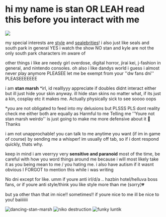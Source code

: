 # hi my name is stan OR LEAH read this before you interact with me

![](https://komarev.com/ghpvc/?username=stylecanon&color=lightgray&style=for-the-badge&label=viewer+count+♡&abbreviated=true)

my special interests are [style](https://shipping.fandom.com/wiki/Style) and [se](https://camp2.rectangle.zone/index.php?title=Yo-chan)[al](https://camp2.rectangle.zone/index.php?title=Tsuki)[eb](https://www.reddit.com/r/seals/comments/vz6v87/more_kroshik_source_%D1%81%D0%BF%D0%B0%D1%81%D0%B5%D0%BD%D0%B8%D0%B5_%D1%82%D1%8E%D0%BB%D0%B5%D0%BD%D0%B5%D0%B9_6992399/)[ri](https://www.reddit.com/r/seals/comments/1hua3ar/niko_is_very_funny_looking/)[ties](https://www.reddit.com/r/seals/comments/1ipkyz8/luntik/)! i also just like seals and south park in general
YES i watch the show NO stan and kyle are not the only south park characters im aware of

other things i like are needy girl overdose, digital horror, jirai kei, j-fashion in general, and nintendo consoles.
oh also i like dandys world i guess i almost never play anymore PLEASEE let me be exempt from your ''dw fans dni'' PLEASEEEEEEE

i am **stan marsh** *irl, id realllyyy appreciate if doubles didnt interact either but ill just hide your skin anyway. ill hide stan skins no matter what, if its just a kin, cosplay etc it makes me. Actually physically sick to see soooo oops

*you are not obligated to feed into my delusions but PLSSS PLS dont reality check me either both are equally as Harmful to me Telling me ''Youre not stan marsh weirdo'' is just going to make me more defensive about it 🩷 Thanks

i am not unapprochable! you can talk to me anytime you want (if im in game of course) by sending me a whisper! im usually off tab, so if i dont respond quickly, thats why.

keep in mind i am veerryy very **sensitive and paranoid** most of the time, be careful with how you word things around me because i will most likely take it as you being mean to me / you hating me. i also have autism if it wasnt obvious I FORGOT to mention this while i was writing

No dni except for like. umm if youre anti irl/d/a .. hazbin hotel/helluva boss fans, or if youre anti style/think you like style more than me (sorry)💔

but ya other than that im nice!! sometimes!! if youre nice to me ill be nice to you! baiiiiiii


![dancing-stan-marsh](https://github.com/user-attachments/assets/4da7cb42-143b-4263-be21-72e66162ed87) ![niko destruction](https://files.catbox.moe/rfbrbn.gif) ![funky luntik](https://files.catbox.moe/fjiwj4.gif)
